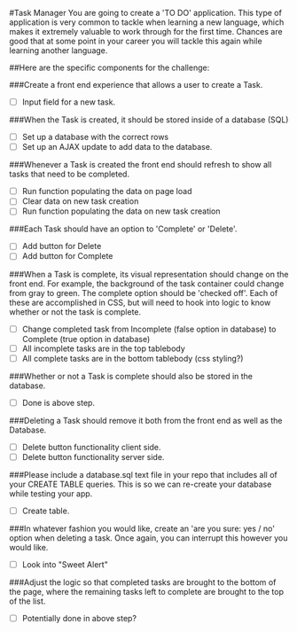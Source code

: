 #Task Manager
You are going to create a 'TO DO' application. This type of application is very common to tackle when learning a new language, which makes it extremely valuable to work through for the first time. Chances are good that at some point in your career you will tackle this again while learning another language.

##Here are the specific components for the challenge:

###Create a front end experience that allows a user to create a Task.
- [ ] Input field for a new task.

###When the Task is created, it should be stored inside of a database (SQL)
- [ ] Set up a database with the correct rows
- [ ] Set up an AJAX update to add data to the database.

###Whenever a Task is created the front end should refresh to show all tasks that need to be completed.
- [ ] Run function populating the data on page load
- [ ] Clear data on new task creation
- [ ] Run function populating the data on new task creation

###Each Task should have an option to 'Complete' or 'Delete'.
- [ ] Add button for Delete
- [ ] Add button for Complete

###When a Task is complete, its visual representation should change on the front end. For example, the background of the task container could change from gray to green. The complete option should be 'checked off'. Each of these are accomplished in CSS, but will need to hook into logic to know whether or not the task is complete.
- [ ] Change completed task from Incomplete (false option in database) to Complete (true option in database)
- [ ] All incomplete tasks are in the top tablebody
- [ ] All complete tasks are in the bottom tablebody (css styling?)

###Whether or not a Task is complete should also be stored in the database.
- [ ] Done is above step.

###Deleting a Task should remove it both from the front end as well as the Database.
- [ ] Delete button functionality client side.
- [ ] Delete button functionality server side.

###Please include a database.sql text file in your repo that includes all of your CREATE TABLE queries. This is so we can re-create your database while testing your app.
- [ ] Create table.

###In whatever fashion you would like, create an 'are you sure: yes / no' option when deleting a task. Once again, you can interrupt this however you would like.
- [ ] Look into "Sweet Alert"

###Adjust the logic so that completed tasks are brought to the bottom of the page, where the remaining tasks left to complete are brought to the top of the list.
- [ ] Potentially done in above step?
